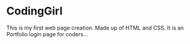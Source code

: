 # CodingGirl
This is my first web page creation. Made up of HTML and CSS. It is an Portfolio login page for coders...
